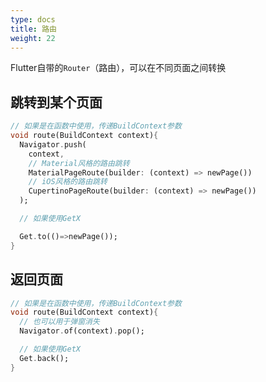 ```yaml
---
type: docs
title: 路由
weight: 22
---
```



Flutter自带的`Router`（路由），可以在不同页面之间转换

## 跳转到某个页面

```dart
// 如果是在函数中使用，传递BuildContext参数
void route(BuildContext context){
  Navigator.push(
    context, 
    // Material风格的路由跳转
    MaterialPageRoute(builder: (context) => newPage())
    // iOS风格的路由跳转
    CupertinoPageRoute(builder: (context) => newPage())
  );

  // 如果使用GetX

  Get.to(()=>newPage());
}
```

## 返回页面

```dart
// 如果是在函数中使用，传递BuildContext参数
void route(BuildContext context){
  // 也可以用于弹窗消失
  Navigator.of(context).pop();

  // 如果使用GetX
  Get.back();
}
```